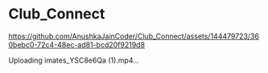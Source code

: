 # Club_Connect
https://github.com/AnushkaJainCoder/Club_Connect/assets/144479723/360bebc0-72c4-48ec-ad81-bcd20f9219d8



Uploading imates_YSC8e6Qa (1).mp4…

